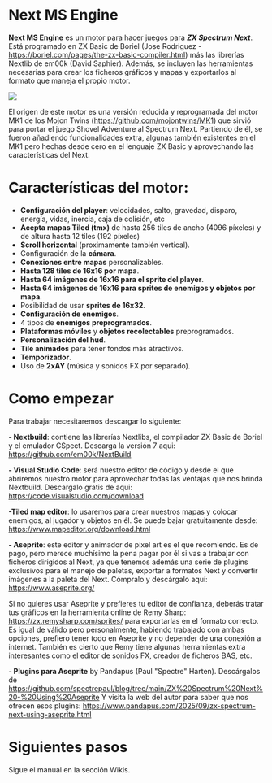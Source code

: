 # Next MS Engine

**Next MS Engine** es un motor para hacer juegos para ***ZX Spectrum Next***. Está programado en ZX Basic de Boriel (Jose Rodriguez - https://boriel.com/pages/the-zx-basic-compiler.html) más las librerías Nextlib de em00k (David Saphier). Además, se incluyen las herramientas necesarias para crear los ficheros gráficos y mapas y exportarlos al formato que maneja el propio motor. 

<img src="https://github.com/greenwebsevilla/Next_MS_Engine/blob/main/utils/resources/captura_demo.gif">

El origen de este motor es una versión reducida y reprogramada del motor MK1 de los Mojon Twins (https://github.com/mojontwins/MK1) que sirvió para portar el juego Shovel Adventure al Spectrum Next. Partiendo de él, se fueron añadiendo funcionalidades extra, algunas también existentes en el MK1 pero hechas desde cero en el lenguaje ZX Basic y aprovechando las características del Next.

# Características del motor:

 - **Configuración del player**: velocidades, salto, gravedad, disparo, energía, vidas, inercia, caja de colisión, etc
 - **Acepta mapas Tiled (tmx)** de hasta 256 tiles de ancho (4096 píxeles) y de altura hasta 12 tiles (192 píxeles)
 - **Scroll horizontal** (proximamente también vertical).
 - Configuración de la **cámara**.
 - **Conexiones entre mapas** personalizables. 
 - **Hasta 128 tiles de 16x16 por mapa**.
 - **Hasta 64 imágenes de 16x16 para el sprite del player**.
 - **Hasta 64 imágenes de 16x16 para sprites de enemigos y objetos por mapa**.
 - Posibilidad de usar **sprites de 16x32**.
 - **Configuración de enemigos**.
 - 4 tipos de **enemigos preprogramados**.
 - **Plataformas móviles** y **objetos recolectables** preprogramados.
 - **Personalización del hud**.
 - **Tile animados** para tener fondos más atractivos.
 - **Temporizador**.
 - Uso de **2xAY** (música y sonidos FX por separado).


# Como empezar

Para trabajar necesitaremos descargar lo siguiente:

**- Nextbuild**: contiene las librerías Nextlibs, el compilador ZX Basic de Boriel y el emulador CSpect. Descarga la versión 7 aqui: https://github.com/em00k/NextBuild

**- Visual Studio Code**: será nuestro editor de código y desde el que abriremos nuestro motor para aprovechar todas las ventajas que nos brinda Nextbuild. Descargalo gratis de aqui: https://code.visualstudio.com/download

**-Tiled map editor**: lo usaremos para crear nuestros mapas y colocar enemigos, al jugador y objetos en él. Se puede bajar gratuitamente desde: https://www.mapeditor.org/download.html

**- Aseprite**: este editor y animador de pixel art es el que recomiendo. Es de pago, pero merece muchísimo la pena pagar por él si vas a trabajar con ficheros dirigidos al Next, ya que tenemos además una serie de plugins exclusivos para el manejo de paletas, exportar a formatos Next y convertir imágenes a la paleta del Next. 
Cómpralo y descárgalo aquí: https://www.aseprite.org/

Si no quieres usar Aseprite y prefieres tu editor de confianza, deberás tratar tus gráficos en la herramienta online de Remy Sharp: https://zx.remysharp.com/sprites/ para exportarlas en el formato correcto. Es igual de válido pero personalmente, habiendo trabajado con ambas opciones, prefiero tener todo en Aseprite y no depender de una conexión a internet. También es cierto que Remy tiene algunas herramientas extra interesantes como el editor de sonidos FX, creador de ficheros BAS, etc. 

**- Plugins para Aseprite** by Pandapus (Paul "Spectre" Harten). Descárgalos de https://github.com/spectrepaul/blog/tree/main/ZX%20Spectrum%20Next%20-%20Using%20Aseprite
Y visita la web del autor para saber que nos ofrecen esos plugins: https://www.pandapus.com/2025/09/zx-spectrum-next-using-aseprite.html

# Siguientes pasos

Sigue el manual en la sección Wikis.
